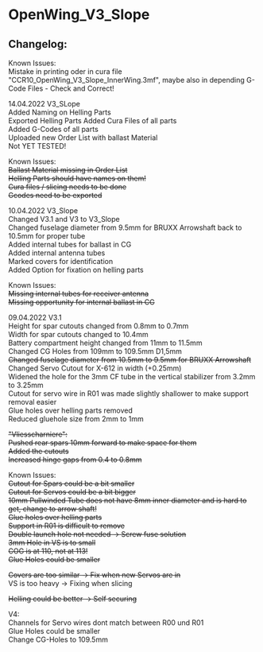 # OpenWing_V3_Slope

## Changelog:  

Known Issues:  
Mistake in printing oder in cura file "CCR10_OpenWing_V3_Slope_InnerWing.3mf", maybe also in depending G-Code Files - Check and Correct!  

14.04.2022 V3_SLope  
Added Naming on Helling Parts  
Exported Helling Parts
Added Cura Files of all parts  
Added G-Codes of all parts  
Uploaded new Order List with ballast Material  
Not YET TESTED!   

Known Issues:  
~~Ballast Material missing in Order List~~    
~~Helling Parts should have names on them!~~    
~~Cura files / slicing needs to be done~~    
~~Gcodes need to be exported~~  

10.04.2022 V3_Slope  
Changed V3.1 and V3 to V3_Slope   
Changed fuselage diameter from 9.5mm for BRUXX Arrowshaft back to 10.5mm for proper tube  
Added internal tubes for ballast in CG  
Added internal antenna tubes  
Marked covers for identification  
Added Option for fixation on helling parts  

Known Issues:  
~~Missing internal tubes for receiver antenna~~  
~~Missing opportunity for internal ballast in CG~~  

09.04.2022 V3.1  
Height for spar cutouts changed from 0.8mm to 0.7mm  
Width for spar cutouts changed to 10.4mm  
Battery compartment height changed from 11mm to 11.5mm  
Changed CG Holes from 109mm to 109.5mm D1,5mm  
~~Changed fuselage diameter from 10.5mm to 9.5mm for BRUXX Arrowshaft~~   
Changed Servo Cutout for X-612 in width (+0.25mm)  
Widened the hole for the 3mm CF tube in the vertical stabilizer from 3.2mm to 3.25mm  
Cutout for servo wire in R01 was made slightly shallower to make support removal easier  
Glue holes over helling parts removed  
Reduced gluehole size from 2mm to 1mm

~~"Vliesscharniere":~~  
~~Pushed rear spars 10mm forward to make space for them~~  
~~Added the cutouts~~  
~~Increased hinge gaps from 0.4 to 0.8mm~~  

Known Issues:  
~~Cutout for Spars could be a bit smaller~~   
~~Cutout for Servos could be a bit bigger~~  
~~10mm Pullwinded Tube does not have 8mm inner diameter and is hard to get, change to arrow shaft!~~  
~~Glue holes over helling parts~~  
~~Support in R01 is difficult to remove~~  
~~Double launch hole not needed -> Screw fuse solution~~  
~~3mm Hole in VS is to small~~  
~~COG is at 110, not at 113!~~  
~~Glue Holes could be smaller~~  
 
~~Covers are too similar  -> Fix when new Servos are in~~  
VS is too heavy -> Fixing when slicing  

~~Helling could be better -> Self securing~~  

V4:  
Channels for Servo wires dont match between R00 und R01  
Glue Holes could be smaller  
Change CG-Holes to 109.5mm
